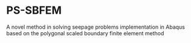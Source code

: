 # PS-SBFEM
A novel method in solving seepage problems implementation in Abaqus based on the polygonal scaled boundary finite element method
